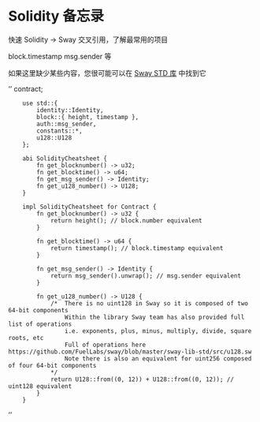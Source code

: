 # Solidity 备忘录
快速 Solidity → Sway 交叉引用，了解最常用的项目

block.timestamp
msg.sender
等

如果这里缺少某些内容，您很可能可以在 [Sway STD 库](https://github.com/FuelLabs/sway/tree/master/sway-lib-std) 中找到它


‘’
        contract;

        use std::{
            identity::Identity,
            block::{ height, timestamp },
            auth::msg_sender,
            constants::*,
            u128::U128
        };

        abi SolidityCheatsheet {
            fn get_blocknumber() -> u32;
            fn get_blocktime() -> u64;
            fn get_msg_sender() -> Identity;
            fn get_u128_number() -> U128;
        }

        impl SolidityCheatsheet for Contract {
            fn get_blocknumber() -> u32 {
                return height(); // block.number equivalent
            }
            
            fn get_blocktime() -> u64 {
                return timestamp(); // block.timestamp equivalent
            }
            
            fn get_msg_sender() -> Identity {
                return msg_sender().unwrap(); // msg.sender equivalent
            }

            fn get_u128_number() -> U128 { 
                /*  There is no uint128 in Sway so it is composed of two 64-bit components
                    Within the library Sway team has also provided full list of operations 
                    i.e. exponents, plus, minus, multiply, divide, square roots, etc
                    Full of operations here https://github.com/FuelLabs/sway/blob/master/sway-lib-std/src/u128.sw
                    Note there is also an equivalent for uint256 composed of four 64-bit components
                */
                return U128::from((0, 12)) + U128::from((0, 12)); // uint128 equivalent
            }
        }
‘’


